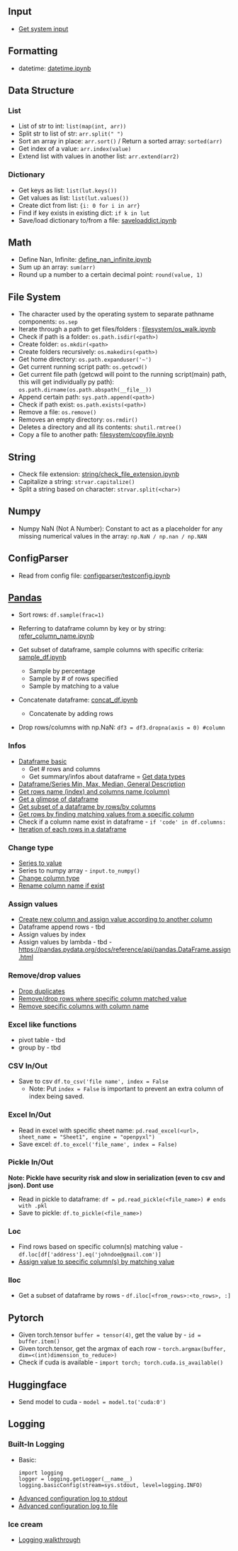 ## Input

- [Get system input](input/sysinput.py)

## Formatting
- datetime:  [datetime.ipynb](formatting/datetime.ipynb)

## Data Structure 

### List 
- List of str to int: ```list(map(int, arr))```
- Split str to list of str: ```arr.split(" ")```
- Sort an array in place: ```arr.sort()``` / Return a sorted array: ```sorted(arr)```
- Get index of a value: ```arr.index(value)```
- Extend list with values in another list: ```arr.extend(arr2)```

### Dictionary
- Get keys as list: ```list(lut.keys())```
- Get values as list: ```list(lut.values())```
- Create dict from list: ```{i: 0 for i in arr}```
- Find if key exists in existing dict: ```if k in lut```
- Save/load dictionary to/from a file: [saveloaddict.ipynb](dictionary/saveloaddict.ipynb)

## Math
- Define Nan, Infinite: [define_nan_infinite.ipynb](math/define_nan_infinite.ipynb)
- Sum up an array: ```sum(arr)```
- Round up a number to a certain decimal point: ```round(value, 1)``` 

## File System
- The character used by the operating system to separate pathname components: ```os.sep```
- Iterate through a path to get files/folders : [filesystem/os_walk.ipynb](filesystem/os_walk.ipynb)
- Check if path is a folder: ```os.path.isdir(<path>)```
- Create folder: ```os.mkdir(<path>```
- Create folders recursively: ```os.makedirs(<path>)```
- Get home directory: ```os.path.expanduser('~')```
- Get current running script path: ```os.getcwd()```
- Get current file path (getcwd will point to the running script(main) path, this will get individually py path): ```os.path.dirname(os.path.abspath(__file__))```
- Append certain path: ```sys.path.append(<path>)```
- Check if path exist: ```os.path.exists(<path>)```
- Remove a file: ```os.remove()```
- Removes an empty directory: ```os.rmdir()```
- Deletes a directory and all its contents: ```shutil.rmtree()```
- Copy a file to another path: [filesystem/copyfile.ipynb](filesystem/copyfile.ipynb)

## String
- Check file extension: [string/check_file_extension.ipynb](string/check_file_extension.ipynb)
- Capitalize a string: ```strvar.capitalize()```
- Split a string based on character: ```strvar.split(<char>)```

## Numpy
- Numpy NaN (Not A Number): Constant to act as a placeholder for any missing numerical values in the array: ```np.NaN / np.nan / np.NAN```

## ConfigParser
- Read from config file: [configparser/testconfig.ipynb](configparser/testconfig.ipynb)

## [Pandas](https://pandas.pydata.org/docs/reference/)

- Sort rows: ```df.sample(frac=1)```
- Referring to dataframe column by key or by string: [refer_column_name.ipynb](pandas/refer_column_name.ipynb)

- Get subset of dataframe, sample columns with specific criteria: [sample_df.ipynb](pandas/sample_df.ipynb)
    - Sample by percentage
    - Sample by # of rows specified
    - Sample by matching to a value
- Concatenate dataframe: [concat_df.ipynb](pandas/concat_df.ipynb)
    - Concatenate by adding rows
- Drop rows/columns with np.NaN: ```df3 = df3.dropna(axis = 0) #column```

### Infos
- [Dataframe basic](pandas/info_basic.ipynb)
    - Get # rows and columns
    - Get summary/infos about dataframe
= [Get data types](pandas/column_types.ipynb)
- [Dataframe/Series Min, Max, Median, General Description](pandas/series_min_max.ipynb)
- [Get rows name (index) and columns name (column)](pandas/info_rows_columns.ipynb)
- [Get a glimpse of dataframe](pandas/info_glimpse.ipynb)
- [Get subset of a dataframe by rows/by columns](pandas/df_subset.ipynb)
- [Get rows by finding matching values from a specific column](pandas/df_find_rows.ipynb)
- Check if a column name exist in dataframe - ```if 'code' in df.columns:```
- [Iteration of each rows in a dataframe](pandas\iterrows.ipynb)

### Change type
- [Series to value](pandas/series_to_values.ipynb)
- Series to numpy array - ```input.to_numpy()```
- [Change column type](pandas/change_column_type.ipynb)
- [Rename column name if exist](pandas/rename_column.ipynb)

### Assign values
- [Create new column and assign value according to another column](pandas/assign_column.ipynb)
- Dataframe append rows - tbd
- Assign values by index
- Assign values by lambda - tbd - https://pandas.pydata.org/docs/reference/api/pandas.DataFrame.assign.html

### Remove/drop values
- [Drop duplicates](pandas/drop_duplicate.ipynb)
- [Remove/drop rows where specific column matched value](pandas/remove_with_matching_value.ipynb)
- [Remove specific columns with column name](pandas/remove_column.ipynb)

### Excel like functions
- pivot table - tbd
- group by - tbd

### CSV In/Out
- Save to csv ```df.to_csv('file name', index = False```
    - Note: Put ```index = False``` is important to prevent an extra column of index being saved.

### Excel In/Out
- Read in excel with specific sheet name: ```pd.read_excel(<url>, sheet_name = "Sheet1", engine = "openpyxl")```
- Save excel: ```df.to_excel('file_name', index = False) ```

### Pickle In/Out 
**Note: Pickle have security risk and slow in serialization (even to csv and json). Dont use**
- Read in pickle to dataframe: ```df = pd.read_pickle(<file_name>) # ends with .pkl```
- Save to pickle: ```df.to_pickle(<file_name>)```

### Loc
- Find rows based on specific column(s) matching value - ```df.loc[df['address'].eq('johndoe@gmail.com')]```
- [Assign value to specific column(s) by matching value](pandas/df_assign_col_values.ipynb)

### Iloc 
- Get a subset of dataframe by rows - ```df.iloc[<from_rows>:<to_rows>, :]```


## Pytorch
- Given torch.tensor ```buffer = tensor(4)```, get the value by - ```id = buffer.item()```
- Given torch.tensor, get the argmax of each row - ```torch.argmax(buffer, dim=<(int)dimension_to_reduce>)```
- Check if cuda is available - ```import torch; torch.cuda.is_available()``` 


## Huggingface

- Send model to cuda - ```model = model.to('cuda:0')```

## Logging 
### Built-In Logging
- Basic: 
  ```
  import logging
  logger = logging.getLogger(__name__)
  logging.basicConfig(stream=sys.stdout, level=logging.INFO)
  ```
- [Advanced configuration log to stdout](logging/builtinlogging/log2stdout.ipynb)
- [Advanced configuration log to file](logging/builtinlogging/log2file.ipynb)

### Ice cream

- [Logging walkthrough](logging/icecream/summary.ipynb)
